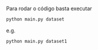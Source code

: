 Para rodar o código basta executar
```bash
python main.py dataset
```

e.g.
```bash
python main.py dataset1
```